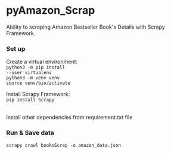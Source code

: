 # pyAmazon_Scrap

Ability to scraping Amazon Bestseller Book's Details with Scrapy Framework.


### Set up
Create a virtual environment: <br>
<code>python3 -m pip install --user virtualenv </code> <br>
<code>python3 -m venv venv </code> <br>
<code>source venv/bin/activate </code> <br>

Install Scrapy Framework: <br>
<code>pip install Scrapy </code><br>

Install other dependencies from requirement.txt file

### Run & Save data
<code>scrapy crawl booksScrap -o amazon_data.json</code>
